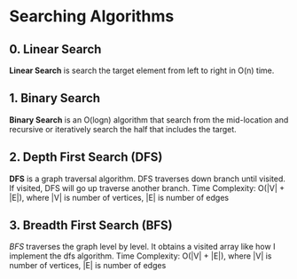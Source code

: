 # Searching Algorithms

## 0. Linear Search 

**Linear Search** is search the target element from left to right in O(n) time.

## 1. Binary Search

**Binary Search** is an O(logn) algorithm that search from the mid-location and recursive or iteratively search
the half that includes the target.

## 2. Depth First Search (DFS)

**DFS** is a graph traversal algorithm.
DFS traverses down branch until visited. If visited, DFS will go up traverse another branch.
Time Complexity: O(|V| + |E|), where |V| is number of vertices, |E| is number of edges

## 3. Breadth First Search (BFS)

*BFS* traverses the graph level by level.
It obtains a visited array like how I implement the dfs algorithm.
Time Complexity: O(|V| + |E|), where |V| is number of vertices, |E| is number of edges